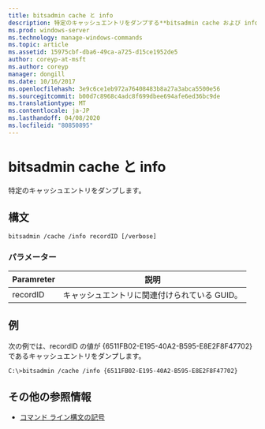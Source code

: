 ```yaml
---
title: bitsadmin cache と info
description: 特定のキャッシュエントリをダンプする**bitsadmin cache および info**の Windows コマンドに関するトピック。
ms.prod: windows-server
ms.technology: manage-windows-commands
ms.topic: article
ms.assetid: 15975cbf-dba6-49ca-a725-d15ce1952de5
author: coreyp-at-msft
ms.author: coreyp
manager: dongill
ms.date: 10/16/2017
ms.openlocfilehash: 3e9c6ce1eb972a76408483b8a27a3abca5500e56
ms.sourcegitcommit: b00d7c8968c4adc8f699dbee694afe6ed36bc9de
ms.translationtype: MT
ms.contentlocale: ja-JP
ms.lasthandoff: 04/08/2020
ms.locfileid: "80850895"
---
```

# <a name="bitsadmin-cache-and-info"></a>bitsadmin cache と info

特定のキャッシュエントリをダンプします。

## <a name="syntax"></a>構文

```
bitsadmin /cache /info recordID [/verbose]
```

### <a name="parameters"></a>パラメーター

| Paramreter | 説明 |
| -------------- | -------------- |
| recordID | キャッシュエントリに関連付けられている GUID。 |

## <a name="examples"></a><a name=BKMK_examples></a>例

次の例では、recordID の値が {6511FB02-E195-40A2-B595-E8E2F8F47702} であるキャッシュエントリをダンプします。

```
C:\>bitsadmin /cache /info {6511FB02-E195-40A2-B595-E8E2F8F47702}
```

## <a name="additional-references"></a>その他の参照情報

- [コマンド ライン構文の記号](command-line-syntax-key.md)